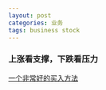 ```yaml
---
layout: post
categories: 业务
tags: business stock
---
```




### 上涨看支撑，下跌看压力	

[一个非常好的买入方法](https://mp.weixin.qq.com/s?__biz=MzAxMjM4MTEwNg==&mid=2651709513&idx=1&sn=3434274d165146695c8dcb9825b8c2cc&chksm=804bfe94b73c7782ba996deda92a125d4d917b1a360f876497282766bd990cf09d8d8cf0152c&scene=21#wechat_redirect)